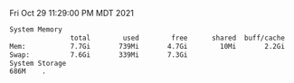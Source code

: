 Fri Oct 29 11:29:00 PM MDT 2021
```bash
System Memory
               total        used        free      shared  buff/cache   available
Mem:           7.7Gi       739Mi       4.7Gi        10Mi       2.2Gi       6.6Gi
Swap:          7.6Gi       339Mi       7.3Gi
System Storage
686M	.
```
